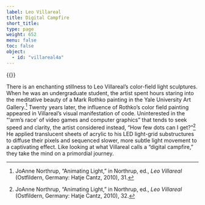 ```yaml
---
label: Leo Villareal
title: Digital Campfire
short_title:
type: page
weight: 652
menu: false
toc: false
object:
  - id: "villareal4a"
---
```

{{<q-figure id="villareal4a" >}}

There is an enchanting stillness to Leo Villareal’s color-field light sculptures. When he was an undergraduate student, the artist spent hours staring into the meditative beauty of a Mark Rothko painting in the Yale University Art Gallery.[^1] Twenty years later, the influence of Rothko’s color field painting appeared in Villareal’s visual manifestation of code. Uninterested in the “‘arm’s race’ of video games and computer graphics” that tends to seek speed and clarity, the artist considered instead, “How few dots can I get?”[^2] He applied translucent sheets of acrylic to his LED light-grid substructures to diffuse their pixels and sequenced slower, more subtle light movement to a captivating effect. Like looking at what Villareal calls a “digital campfire,” they take the mind on a primordial journey.

[^1]: JoAnne Northrup, “Animating Light,” in Northrup, ed., *Leo Villareal* (Ostfildern, Germany: Hatje Cantz, 2010), 31.

[^2]: JoAnne Northrup, “Animating Light,” in Northrup, ed., *Leo Villareal* (Ostfildern, Germany: Hatje Cantz, 2010), 32.
